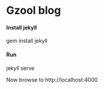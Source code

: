 # Gzool blog

#### Install jekyll
gem install jekyll

#### Run
jekyll serve

Now browse to http://localhost:4000